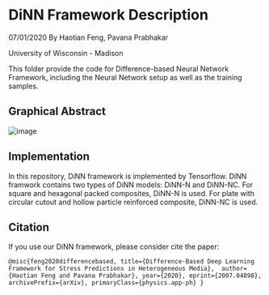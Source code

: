 # DiNN Framework Description

07/01/2020
By Haotian Feng, Pavana Prabhakar

University of Wisconsin - Madison

This folder provide the code for Difference-based Neural Network Framework, including the Neural Network setup as well as the training samples.

## Graphical Abstract
![image](https://user-images.githubusercontent.com/62448186/110992657-d2549600-833b-11eb-9304-1d95bfaaab02.png)

## Implementation
In this repository, DiNN framework is implemented by Tensorflow.
DiNN framwork contains two types of DiNN models: DiNN-N and DiNN-NC. For square and hexagonal packed composites, DiNN-N is used. For plate with circular cutout and hollow particle reinforced composite, DiNN-NC is used. 

## Citation
If you use our DiNN framework, please consider cite the paper:

`@misc{feng2020differencebased,
      title={Difference-Based Deep Learning Framework for Stress Predictions in Heterogeneous Media}, 
      author={Haotian Feng and Pavana Prabhakar},
      year={2020},
      eprint={2007.04898},
      archivePrefix={arXiv},
      primaryClass={physics.app-ph}
}`
